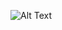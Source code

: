![Alt Text](https://bitbucket.org/nbthales/agenda_contatos/raw/18bd179b4aed876c13c0560774b5d398444551ff/images/agenda_contatos.gif)